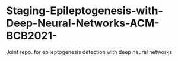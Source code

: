 # Staging-Epileptogenesis-with-Deep-Neural-Networks-ACM-BCB2021-
Joint repo. for epileptogenesis detection with deep neural networks
